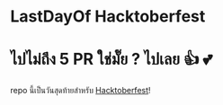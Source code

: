 # LastDayOf Hacktoberfest

ไปไม่ถึง 5 PR ใช่มั๊ย ? ไปเลย :+1: :two_hearts:
=======
repo นี้เป็นวันสุดท้ายสำหรับ [Hacktoberfest](https://hacktoberfest.digitalocean.com/)!

